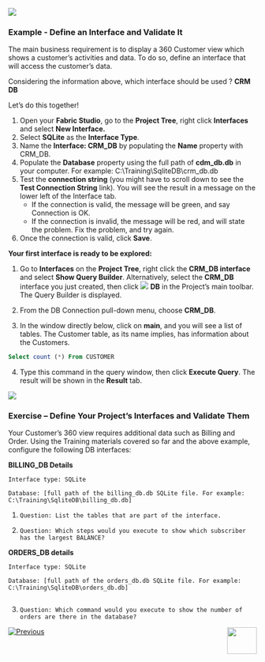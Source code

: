  
![](/academy/Training_Level_1/03_fabric_basic_LU/images/example.png)

### Example - Define an Interface and Validate It

The main business requirement is to display a 360 Customer view which shows a customer’s activities and data. To do so, define an interface that will access the customer’s data.

Considering the information above, which interface should be used ? **CRM DB**

 Let’s do this together!

1. Open your **Fabric Studio**, go to the **Project Tree**, right click **Interfaces** and select **New Interface.**
2. Select **SQLite** as the **Interface Type**.
3. Name the **Interface: CRM_DB** by populating the **Name** property with CRM_DB. 
4. Populate the **Database** property using the full path of **cdm_db.db** in your computer. For example: C:\Training\SqliteDB\crm_db.db
5. Test the **connection string** (you might have to scroll down to see the **Test Connection String** link). You will see the result in a message on the lower left of the Interface tab. 
   - If the connection is valid, the message will be green, and say Connection is OK.
   - If the connection is invalid, the message will be red, and will state the problem. Fix the problem, and try again.  
8. Once the connection is valid, click **Save**.

**Your first interface is ready to be explored:**

1. Go to **Interfaces** on the **Project Tree**, right click the **CRM_DB interface** and select **Show Query Builder**. Alternatively, select the **CRM_DB** interface you just created, then click ![](/academy/Training_Level_1/03_fabric_basic_LU/images/DBicon.png)  **DB**  in the Project’s main toolbar. The Query Builder is displayed.

2. From the DB Connection pull-down menu, choose **CRM_DB**.

3. In the window directly below, click on **main**, and you will see a list of tables. The Customer table, as its name implies, has information about the Customers. 

```sql
Select count (*) From CUSTOMER

```

4. Type this command in the query window, then click **Execute Query**. The result will be shown in the **Result** tab. 
 

![](/academy/Training_Level_1/03_fabric_basic_LU/images/Exercise.png) 

### **Exercise – Define Your Project’s Interfaces and Validate Them**

Your Customer’s 360 view requires additional data such as Billing and Order. Using the Training materials covered so far and the above example, configure the following DB interfaces:

 **BILLING_DB Details**

```
Interface type: SQLite

Database: [full path of the billing_db.db SQLite file. For example: C:\Training\SqliteDB\billing_db.db]

```

1. `Question: List the tables that are part of the interface.`

2. `Question: Which steps would you execute to show which subscriber has the largest BALANCE?`

   

 **ORDERS_DB details**

```
Interface type: SQLite

Database: [full path of the orders_db.db SQLite file. For example: C:\Training\SqliteDB\orders_db.db]
 
```


3. `Question: Which command would you execute to show the number of orders are there in the database?` 


[![Previous](/articles/images/Previous.png)](/academy/Training_Level_1/03_fabric_basic_LU/03_04_define_the_interfaces.md)[<img align="right" width="60" height="54" src="/articles/images/Next.png">](/academy/Training_Level_1/03_fabric_basic_LU/06_define_the_interfaces_solutions.md)

